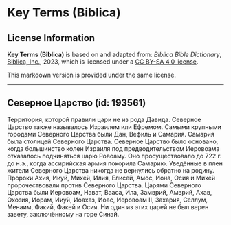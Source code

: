 # Key Terms (Biblica)

## License Information

**Key Terms (Biblica)** is based on and adapted from: _Biblica Bible Dictionary_, [Biblica, Inc.](https://www.biblica.com/), 2023, which is licensed under a [CC BY-SA 4.0 license](https://creativecommons.org/licenses/by-sa/4.0/legalcode.en).

This markdown version is provided under the same license.



--------------------------------

## Северное Царство (id: 193561)

Территория, которой правили цари не из рода Давида. Северное Царство также называлось Израилем или Ефремом. Самыми крупными городами Северного Царства были Дан, Вефиль и Самария. Самария была столицей Северного Царства. Северное Царство было основано, когда большинство колен Израиля под предводительством Иеровоама отказалось подчиняться царю Ровоаму. Оно просуществовало до 722 г. до н.э., когда ассирийская армия покорила Самарию. Уведённые в плен жители Северного Царства никогда не вернулись обратно на родину. Пророки Ахия, Ииуй, Михей, Илия, Елисей, Амос, Иона, Осия и Михей пророчествовали против Северного Царства. Царями Северного Царства были Иеровоам, Нават, Вааса, Ила, Замврий, Амврий, Ахав, Охозия, Иорам, Ииуй, Иоахаз, Иоас, Иеровоам II, Захария, Селлум, Менаим, Факий, Факей и Осия. Ни один из этих царей не был верен завету, заключённому на горе Синай.


